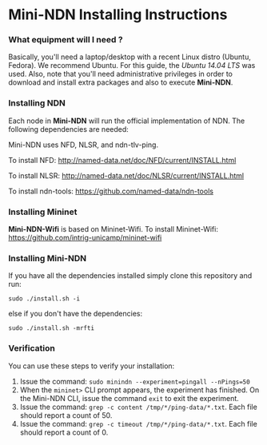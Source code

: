 Mini-NDN Installing Instructions
================================

### What equipment will I need ?

Basically, you'll need a laptop/desktop with a recent Linux distro (Ubuntu, Fedora).
We recommend Ubuntu. For this guide, the _Ubuntu 14.04 LTS_ was used.
Also, note that you'll need administrative privileges in order to download and install
extra packages and also to execute **Mini-NDN**.

### Installing NDN

Each node in **Mini-NDN** will run the official implementation of NDN. The following dependencies are needed:

Mini-NDN uses NFD, NLSR, and ndn-tlv-ping.

To install NFD:
http://named-data.net/doc/NFD/current/INSTALL.html

To install NLSR:
http://named-data.net/doc/NLSR/current/INSTALL.html

To install ndn-tools:
https://github.com/named-data/ndn-tools

### Installing Mininet

**Mini-NDN-Wifi** is based on Mininet-Wifi. To install Mininet-Wifi:
https://github.com/intrig-unicamp/mininet-wifi

### Installing **Mini-NDN**

If you have all the dependencies installed simply clone this repository and run:

    sudo ./install.sh -i

else if you don't have the dependencies:

    sudo ./install.sh -mrfti

### Verification

You can use these steps to verify your installation:

1. Issue the command: `sudo minindn --experiment=pingall --nPings=50`
2. When the `mininet>` CLI prompt appears, the experiment has finished. On the Mini-NDN CLI, issue the command `exit` to exit the experiment.
3. Issue the command: `grep -c content /tmp/*/ping-data/*.txt`. Each file should report a count of 50.
4. Issue the command: `grep -c timeout /tmp/*/ping-data/*.txt`. Each file should report a count of 0.

